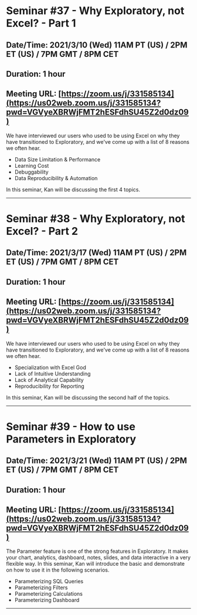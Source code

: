 # Seminar #37 - Why Exploratory, not Excel? - Part 1
## Date/Time: 2021/3/10 (Wed) 11AM PT (US) / 2PM ET (US) / 7PM GMT / 8PM CET
## Duration: 1 hour
## Meeting URL: [https://zoom.us/j/331585134](https://us02web.zoom.us/j/331585134?pwd=VGVyeXBRWjFMT2hESFdhSU45Z2d0dz09)

We have interviewed our users who used to be using Excel on why they have transitioned to Exploratory, and we've come up with a list of 8 reasons we often hear.

* Data Size Limitation & Performance
* Learning Cost
* Debuggability
* Data Reproducibility & Automation


In this seminar, Kan will be discussing the first 4 topics.



----

# Seminar #38 - Why Exploratory, not Excel? - Part 2
## Date/Time: 2021/3/17 (Wed) 11AM PT (US) / 2PM ET (US) / 7PM GMT / 8PM CET
## Duration: 1 hour
## Meeting URL: [https://zoom.us/j/331585134](https://us02web.zoom.us/j/331585134?pwd=VGVyeXBRWjFMT2hESFdhSU45Z2d0dz09)

We have interviewed our users who used to be using Excel on why they have transitioned to Exploratory, and we've come up with a list of 8 reasons we often hear.

* Specialization with Excel God
* Lack of Intuitive Understanding
* Lack of Analytical Capability
* Reproducibility for Reporting

In this seminar, Kan will be discussing the second half of the topics.


----

# Seminar #39 - How to use Parameters in Exploratory
## Date/Time: 2021/3/21 (Wed) 11AM PT (US) / 2PM ET (US) / 7PM GMT / 8PM CET
## Duration: 1 hour
## Meeting URL: [https://zoom.us/j/331585134](https://us02web.zoom.us/j/331585134?pwd=VGVyeXBRWjFMT2hESFdhSU45Z2d0dz09)


The Parameter feature is one of the strong features in Exploratory. It makes your chart, analytics, dashboard, notes, slides, and data interactive in a very flexible way. In this seminar, Kan will introduce the basic and demonstrate on how to use it in the following scenarios.

* Parameterizing SQL Queries
* Parameterizing Filters
* Parameterizing Calculations  
* Parameterizing Dashboard

----
